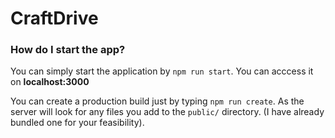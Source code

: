 CraftDrive
====

### How do I start the app?

You can simply start the application by `npm run start`. You can  acccess it on **localhost:3000** 

You can create a production build just by typing `npm run create`. As the server will look for any files you add to the `public/` directory.
(I have already bundled one for your feasibility).
